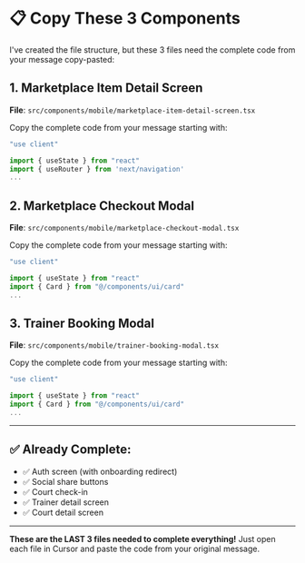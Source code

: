 # 📋 Copy These 3 Components

I've created the file structure, but these 3 files need the complete code from your message copy-pasted:

## 1. Marketplace Item Detail Screen
**File**: `src/components/mobile/marketplace-item-detail-screen.tsx`

Copy the complete code from your message starting with:
```typescript
"use client"

import { useState } from "react"
import { useRouter } from 'next/navigation'
...
```

## 2. Marketplace Checkout Modal
**File**: `src/components/mobile/marketplace-checkout-modal.tsx`

Copy the complete code from your message starting with:
```typescript
"use client"

import { useState } from "react"
import { Card } from "@/components/ui/card"
...
```

## 3. Trainer Booking Modal
**File**: `src/components/mobile/trainer-booking-modal.tsx`

Copy the complete code from your message starting with:
```typescript
"use client"

import { useState } from "react"
import { Card } from "@/components/ui/card"
...
```

---

## ✅ Already Complete:
- ✅ Auth screen (with onboarding redirect)
- ✅ Social share buttons
- ✅ Court check-in
- ✅ Trainer detail screen
- ✅ Court detail screen

---

**These are the LAST 3 files needed to complete everything!** Just open each file in Cursor and paste the code from your original message.
